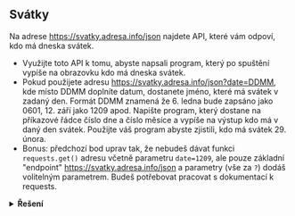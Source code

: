 ## Svátky

Na adrese https://svatky.adresa.info/json najdete API, které vám odpoví, kdo má dneska svátek.

- Využijte toto API k tomu, abyste napsali program, který po spuštění vypíše na obrazovku kdo má dneska svátek.
- Pokud použijete adresu https://svatky.adresa.info/json?date=DDMM, kde místo DDMM doplníte datum, dostanete jméno,
  které má svátek v zadaný den. Formát DDMM znamená že 6. ledna bude zapsáno jako 0601, 12. září jako 1209 apod. Napište
  program, který dostane na příkazové řádce číslo dne a číslo měsíce a vypíše na výstup kdo má v daný den svátek.
  Použijte váš program abyste zjistili, kdo má svátek 29. února.
- Bonus: předchozí bod uprav tak, že nebudeš dávat funkci `requests.get()` adresu včetně parametru `date=1209`, ale
  pouze
  základní "endpoint" https://svatky.adresa.info/json a parametry (vše za `?`) dodáš volitelným parametrem. Budeš
  potřebovat pracovat s dokumentací k requests.

<details>
<summary><b>Řešení</b></summary>


V případně nedostupnosti API kod skončí chybou "TimeoutError".

```python
import requests

resp = requests.get('https://svatky.adresa.info/json', timeout=3)
data = resp.json()
print(f'dnes ma svatek {data[0]["name"]}')

datum = input('Zadej datum [DDMM]: ')
#
resp = requests.get(f'https://svatky.adresa.info/json?date={datum}', timeout=3)
data = resp.json()
print(f'dnes ma svatek {data[0]["name"]}')

# pomoci params
resp = requests.get(f'https://svatky.adresa.info/json', params={'date': datum}, timeout=3)
data = resp.json()
print(f'dnes ma svatek {data[0]["name"]}')
```

</details>
